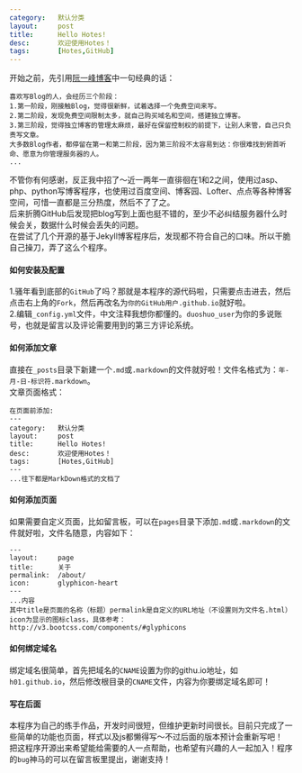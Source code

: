 ```yaml
---
category:	默认分类
layout:		post
title:		Hello Hotes!
desc:		欢迎使用Hotes！
tags:		[Hotes,GitHub]
---
```

开始之前，先引用[阮一峰博客](http://www.ruanyifeng.com/blog/2012/08/blogging_with_jekyll.html)中一句经典的话：  

	喜欢写Blog的人，会经历三个阶段：
	1.第一阶段，刚接触Blog，觉得很新鲜，试着选择一个免费空间来写。  
	2.第二阶段，发现免费空间限制太多，就自己购买域名和空间，搭建独立博客。  
	3.第三阶段，觉得独立博客的管理太麻烦，最好在保留控制权的前提下，让别人来管，自己只负责写文章。  
	大多数Blog作者，都停留在第一和第二阶段，因为第三阶段不太容易到达：你很难找到俯首听命、愿意为你管理服务器的人。  
	...

不管你有何感谢，反正我中招了～近一两年一直徘徊在1和2之间，使用过asp、php、python写博客程序，也使用过百度空间、博客园、Lofter、点点等各种博客空间，可惜一直都是三分热度，然后不了了之。    
后来折腾GitHub后发现把blog写到上面也挺不错的，至少不必纠结服务器什么时候会关，数据什么时候会丢失的问题。    
在尝试了几个开源的基于Jekyll博客程序后，发现都不符合自己的口味。所以干脆自己操刀，弄了这么个程序。    

#### 如何安装及配置
 
1.骚年看到底部的`GitHub`了吗？那就是本程序的源代码啦，只需要点击进去，然后点击右上角的`Fork`，然后再改名为`你的GitHub用户.github.io`就好啦。    
2.编辑`_config.yml`文件，中文注释我想你都懂的。`duoshuo_user`为你的多说账号，也就是留言以及评论需要用到的第三方评论系统。

#### 如何添加文章
直接在`_posts`目录下新建一个`.md`或`.markdown`的文件就好啦！文件名格式为：`年-月-日-标识符.markdown`。    
文章页面格式：

	在页面前添加:
	---
	category:	默认分类
	layout:		post
	title:		Hello Hotes!
	desc:		欢迎使用Hotes！
	tags:		[Hotes,GitHub]
	---
	...往下都是MarkDown格式的文档了

#### 如何添加页面
如果需要自定义页面，比如留言板，可以在`pages`目录下添加`.md`或`.markdown`的文件就好啦，文件名随意，内容如下：

	---
	layout:		page
	title:		关于
	permalink:	/about/
	icon:		glyphicon-heart
	---
	...内容
	其中title是页面的名称（标题）permalink是自定义的URL地址（不设置则为文件名.html）icon为显示的图标class，具体参考：http://v3.bootcss.com/components/#glyphicons

#### 如何绑定域名
绑定域名很简单，首先把域名的`CNAME`设置为你的githu.io地址，如`h01.github.io`，然后修改根目录的`CNAME`文件，内容为你要绑定域名即可！

#### 写在后面
本程序为自己的练手作品，开发时间很短，但维护更新时间很长。目前只完成了一些简单的功能也页面，样式以及js都懒得写～不过后面的版本预计会重新写吧！    
把这程序开源出来希望能给需要的人一点帮助，也希望有兴趣的人一起加入！程序的`bug`神马的可以在留言板里提出，谢谢支持！